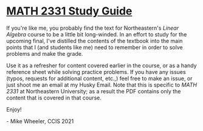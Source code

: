 # [MATH 2331 Study Guide](https://github.com/mikewheel/math-2331-study-guide/raw/master/math_2331_notes.pdf)

If you're like me, you probably find the text for Northeastern's *Linear Algebra* course to be a little bit long-winded. In an effort to study for the upcoming final, I've distilled the contents of the textbook into the main points that I (and students like me) need to remember in order to solve problems and make the grade.

Use it as a refresher for content covered earlier in the course, or as a handy reference sheet while solving practice problems. If you have any issues (typos, requests for additional content, etc.,) feel free to make an issue, or just shoot me an email at my Husky Email. Note that this is specific to *MATH 2331* at Northeastern University; as a result the PDF contains only the content that is covered in that course.

Enjoy!

\- Mike Wheeler, CCIS 2021
